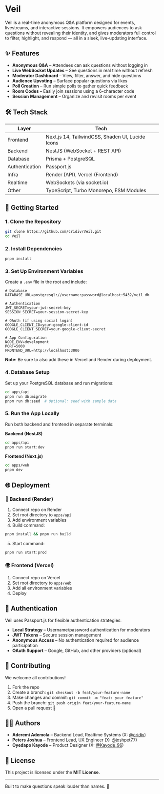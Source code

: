 # Veil

Veil is a real-time anonymous Q&A platform designed for events, livestreams, and interactive sessions. It empowers audiences to ask questions without revealing their identity, and gives moderators full control to filter, highlight, and respond — all in a sleek, live-updating interface.

## ✨ Features

- **Anonymous Q&A** – Attendees can ask questions without logging in
- **Live WebSocket Updates** – See questions in real time without refresh
- **Moderator Dashboard** – View, filter, answer, and hide questions
- **Audience Upvoting** – Surface popular questions via likes
- **Poll Creation** – Run simple polls to gather quick feedback
- **Room Codes** – Easily join sessions using a 6-character code
- **Session Management** – Organize and revisit rooms per event

## 🛠️ Tech Stack

| Layer          | Tech                          |
|----------------|-------------------------------|
| Frontend       | Next.js 14, TailwindCSS, Shadcn UI, Lucide Icons |
| Backend        | NestJS (WebSocket + REST API) |
| Database       | Prisma + PostgreSQL           |
| Authentication | Passport.js                   |
| Infra          | Render (API), Vercel (Frontend) |
| Realtime       | WebSockets (via socket.io)    |
| Other          | TypeScript, Turbo Monorepo, ESM Modules |

## 🚀 Getting Started

### 1. Clone the Repository
```bash
git clone https://github.com/cridiv/Veil.git
cd Veil
```

### 2. Install Dependencies
```bash
pnpm install
```


### 3. Set Up Environment Variables
Create a `.env` file in the root and include:
```env
# Database
DATABASE_URL=postgresql://username:password@localhost:5432/veil_db

# Authentication
JWT_SECRET=your-jwt-secret-key
SESSION_SECRET=your-session-secret-key

# OAuth (if using social login)
GOOGLE_CLIENT_ID=your-google-client-id
GOOGLE_CLIENT_SECRET=your-google-client-secret

# App Configuration
NODE_ENV=development
PORT=5000
FRONTEND_URL=http://localhost:3000
```

**Note:** Be sure to also add these in Vercel and Render during deployment.

### 4. Database Setup
Set up your PostgreSQL database and run migrations:
```bash
cd apps/api
pnpm run db:migrate
pnpm run db:seed  # Optional: seed with sample data
```

### 5. Run the App Locally
Run both backend and frontend in separate terminals:

**Backend (NestJS)**
```bash
cd apps/api
pnpm run start:dev
```

**Frontend (Next.js)**
```bash
cd apps/web
pnpm dev
```
## 🌐 Deployment

### 📡 Backend (Render)
1. Connect repo on Render
2. Set root directory to `apps/api`
3. Add environment variables
4. Build command:
```bash
pnpm install && pnpm run build
```
5. Start command:
```bash
pnpm run start:prod
```

### 🌍 Frontend (Vercel)
1. Connect repo on Vercel
2. Set root directory to `apps/web`
3. Add all environment variables
4. Deploy

## 🔐 Authentication

Veil uses Passport.js for flexible authentication strategies:

- **Local Strategy** – Username/password authentication for moderators
- **JWT Tokens** – Secure session management
- **Anonymous Access** – No authentication required for audience participation
- **OAuth Support** – Google, GitHub, and other providers (optional)

## 🤝 Contributing

We welcome all contributions!

1. Fork the repo
2. Create a branch: `git checkout -b feat/your-feature-name`
3. Make changes and commit: `git commit -m "feat: your feature"`
4. Push the branch: `git push origin feat/your-feature-name`
5. Open a pull request 🎉

## 👨‍💻 Authors

* **Aderemi Ademola** – Backend Lead, Realtime Systems (X: [@cridiv](https://x.com/Crid_IV))
* **Peters Joshua** – Frontend Lead, UX Engineer (X: [@joshpet77](https://x.com/joshpet77))
* **Oyedapo Kayode** – Product Designer (X: [@Kayode_96](https://x.com/Kayode_96))

## 📜 License

This project is licensed under the **MIT License**.

---

Built to make questions speak louder than names. 🫶
